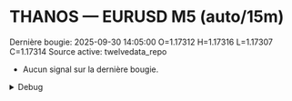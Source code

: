 # THANOS — EURUSD M5 (auto/15m)
Dernière bougie: 2025-09-30 14:05:00  O=1.17312  H=1.17316  L=1.17307  C=1.17314
Source active: twelvedata_repo

- Aucun signal sur la dernière bougie.

<details><summary>Debug</summary>

- TD_API_KEY manquant.

</details>